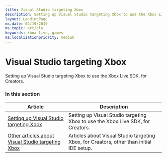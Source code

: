 ```yaml
---
title: Visual Studio targeting Xbox
description: Setting up Visual Studio targeting Xbox to use the Xbox Live SDK, for Creators.
layout: LandingPage
ms.date: 04/19/2019
ms.topic: article
keywords: xbox live, games
ms.localizationpriority: medium
---
```


# Visual Studio targeting Xbox

Setting up Visual Studio targeting Xbox to use the Xbox Live SDK, for Creators.


### In this section

| Article | Description |
|---------|-------------|
| [Setting up Visual Studio targeting Xbox](vs-xbox-cr.md) | Setting up Visual Studio targeting Xbox to use the Xbox Live SDK, for Creators. |
| [Other articles about Visual Studio targeting Xbox](other/other.md) | Articles about Visual Studio targeting Xbox, for Creators, other than initial IDE setup. |
